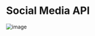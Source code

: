 # Social Media API
![image](https://user-images.githubusercontent.com/82651587/138109680-42d31840-8126-48bc-b553-990885b91ae2.png)
